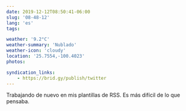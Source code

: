 ```yaml
---
date: 2019-12-12T08:50:41-06:00
slug: '08-48-12'
lang: 'es'
tags:

weather: '9.2°C'
weather-summary: 'Nublado'
weather-icon: 'cloudy'
location: '25.7554,-100.4023'
photos:

syndication_links:
    - https://brid.gy/publish/twitter
---
```

Trabajando de nuevo en mis plantillas de RSS. Es más difícil de lo que pensaba.